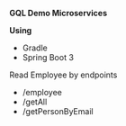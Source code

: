 **GQL Demo Microservices**

**Using** 
* Gradle
* Spring Boot 3

Read Employee by endpoints
* /employee
* /getAll
* /getPersonByEmail